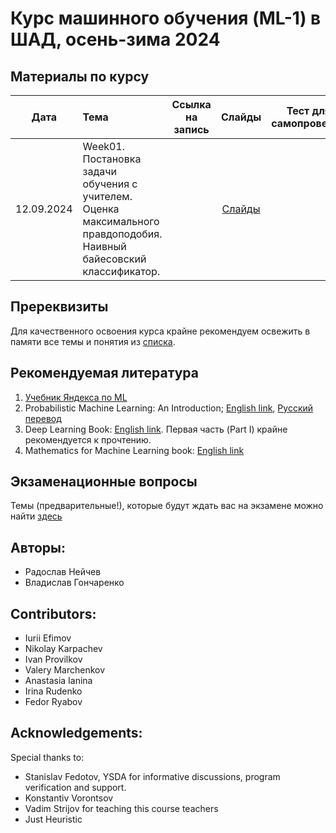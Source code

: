 # Курс машинного обучения (ML-1) в ШАД, осень-зима 2024

## Материалы по курсу

| Дата   | Тема                | Ссылка на запись | Слайды               | Тест для самопроверки             | Домашнее задание                  | Дедлайн          | Комментарии |
|:------:|:-----------------------|:------------:|:------------:|:-----------------------:|:------------------------:|:----------------------:|:----------------------:|
| 12.09.2024 | Week01. Постановка задачи обучения с учителем. Оценка максимального правдоподобия. Наивный байесовский классификатор. | | [Слайды](week0_01_naive_bayes/lect001_24f_intro_naive_bayes.pdf) | | | | |

## Пререквизиты
Для качественного освоения курса крайне рекомендуем освежить в памяти все темы и понятия из [списка](./prerequisites.md).

## Рекомендуемая литература
1. [Учебник Яндекса по ML](https://academy.yandex.ru/dataschool/book)
2. Probabilistic Machine Learning: An Introduction; [English link](https://probml.github.io/pml-book/book1.html), [Русский перевод](https://dmkpress.com/catalog/computer/data/978-5-93700-119-1/)
3. Deep Learning Book: [English link](https://www.deeplearningbook.org/). Первая часть (Part I) крайне рекомендуется к прочтению.
4. Mathematics for Machine Learning book: [English link](https://mml-book.github.io)
 
## Экзаменационные вопросы
Темы (предварительные!), которые будут ждать вас на экзамене можно найти [здесь](./approximate_program.pdf)


## Авторы:
* Радослав Нейчев
* Владислав Гончаренко

## Contributors:
* Iurii Efimov
* Nikolay Karpachev
* Ivan Provilkov
* Valery Marchenkov
* Anastasia Ianina
* Irina Rudenko
* Fedor Ryabov

## Acknowledgements:
Special thanks to:
* Stanislav Fedotov, YSDA for informative discussions, program verification and support.
* Konstantiv Vorontsov
* Vadim Strijov for teaching this course teachers
* Just Heuristic